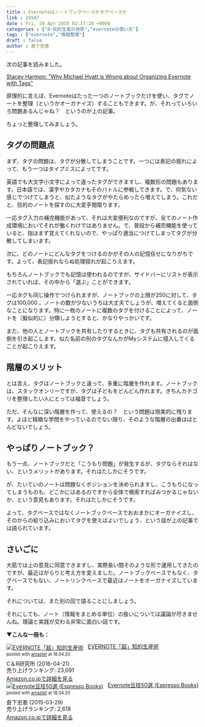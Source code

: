 ```yaml
---
title : Evernoteはノートブックベースかタグベースか
link : 24547
date : Fri, 20 Apr 2018 02:17:28 +0000
categories : ["0-知的生産の技術","evernoteの使い方"]
tags : ["evernote","情報整理"]
draft : false
author : 倉下忠憲
---
```


次の記事を読みました。

<a href="https://blog.evernote.com/blog/2018/04/18/stacey-harmon-why-michael-hyatt-is-wrong-about-organizing-evernote-with-tags/" title="Stacey Harmon: &quot;Why Michael Hyatt is Wrong about Organizing Evernote with Tags&quot;">Stacey Harmon: &quot;Why Michael Hyatt is Wrong about Organizing Evernote with Tags&quot;</a>

原理的に言えば、Evernoteはたった一つのノートブックだけを使い、タグでノートを整理（というかオーガナイズ）することもできます。が、それっていろいろ問題あるんじゃね？　というのが上の記事。

ちょっと整理してみましょう。

<h2>タグの問題点</h2>

まず、タグの問題は、タグが分散してしまうことです。一つには表記の揺れによって、もう一つはタイプミスによってです。

英語でも大文字小文字によって違ったタグができますし、複数形の問題もあります。日本語では、漢字やカタカナもそのバトルに参戦してきます。で、何気ない感じでつけてしまうと、似たようなタグがやたらめったら増えてしまう。これだと、目的のノートを探すのに大変手間取ります。

一応タグ入力の補完機能があって、それは大変便利なのですが、全てのノート作成環境においてそれが働くわけではありません。で、普段から補完機能を使っていると、指はまず覚えてくれないので、やっぱり適当につけてしまってタグが分散してしまいます。

次に、どのノートにどんなタグをつけるのかがその人の記憶任せになりがちです。よって、表記揺れならぬ処理揺れが起こりえます。

もちろんノートブックでも記憶は使われるのですが、サイドバーにリストが表示されていれば、その中から「選ぶ」ことができます。

一応タグも同じ操作でつけられますが、ノートブックの上限が250に対して、タグは100,000 。ノートの数が少ないうちは大丈夫でしょうが、増えてくると面倒なことになります。特に一枚のノートに複数のタグを付けることによって、ノートを（擬似的に）分類しようとすると、かなりやっかいです。

また、他の人とノートブックを共有したりするときに、タグも共有されるのが面倒を引き起こします。似た名前の別のタグなんかがMyシステムに侵入してくることが起こりえます。

<h2>階層のメリット</h2>

とは言え、タグはノートブックと違って、多重に階層を作れます。ノートブックは、スタックオンリーですが、タグは子どもをどんどん作れます。きちんカテゴリを整理したい人にとっては福音でしょう。

ただ、そんなに深い階層を作って、使えるの？　という問題は現実的に残ります。よほど精緻な学問をやっているのでない限り、そのような階層の出番はほとんどないでしょう。

<h2>やっぱりノートブック？</h2>

もう一点、ノートブックだと「こうもり問題」が発生するが、タグならそれはない、というメリットがあります。それはたしかにそうです。

が、たいていのノートは問題なくポジションを決められますし、こうもりになってしまうものも、どこかにはあるのですから全体で検索すればみつかるじゃないか、という意見もあります。それはたしかにそうです。

よって、タグベースではなくノートブックベースでおおまかにオーガナイズし、そのからの絞り込みにおいてタグを使えばよいでしょう、という話が上の記事では語られています。

<h2>さいごに</h2>

大筋では上の意見に同意できますし、実際長い間そのような形で運用してきたのですが、最近はがらりと考え方を変えました。ノートブックベースでもなく、タグベースでもない、ノートリンクベースで最近はノートをオーガナイズしています。

それについては、また別の回で語ることにしましょう。

それにしても、ノート（情報をまとめる単位）の扱いについては議論が尽きませんね。理論と実践が交わる非常に面白い話です。

<strong>▼こんな一冊も：</strong>

<div class="amazlet-box" style="margin-bottom:0px;"><div class="amazlet-image" style="float:left;margin:0px 12px 1px 0px;"><a href="http://www.amazon.co.jp/exec/obidos/ASIN/B01EL08HW2/rashita1000-22/ref=nosim/" name="amazletlink" target="_blank"><img src="https://images-fe.ssl-images-amazon.com/images/I/51i02uyvjAL._SL160_.jpg" alt="EVERNOTE「超」知的生産術" style="border: none;" /></a></div><div class="amazlet-info" style="line-height:120%; margin-bottom: 10px"><div class="amazlet-name" style="margin-bottom:10px;line-height:120%"><a href="http://www.amazon.co.jp/exec/obidos/ASIN/B01EL08HW2/rashita1000-22/ref=nosim/" name="amazletlink" target="_blank">EVERNOTE「超」知的生産術</a><div class="amazlet-powered-date" style="font-size:80%;margin-top:5px;line-height:120%">posted with <a href="http://www.amazlet.com/" title="amazlet" target="_blank">amazlet</a> at 18.04.20</div></div><div class="amazlet-detail">C＆R研究所 (2016-04-21)<br />売り上げランキング: 23,091<br /></div><div class="amazlet-sub-info" style="float: left;"><div class="amazlet-link" style="margin-top: 5px"><a href="http://www.amazon.co.jp/exec/obidos/ASIN/B01EL08HW2/rashita1000-22/ref=nosim/" name="amazletlink" target="_blank">Amazon.co.jpで詳細を見る</a></div></div></div><div class="amazlet-footer" style="clear: left"></div></div>

<div class="amazlet-box" style="margin-bottom:0px;"><div class="amazlet-image" style="float:left;margin:0px 12px 1px 0px;"><a href="http://www.amazon.co.jp/exec/obidos/ASIN/B00VEEJ9XU/rashita1000-22/ref=nosim/" name="amazletlink" target="_blank"><img src="https://images-fe.ssl-images-amazon.com/images/I/41oyLdAhfmL._SL160_.jpg" alt="Evernote豆技50選 (Espresso Books)" style="border: none;" /></a></div><div class="amazlet-info" style="line-height:120%; margin-bottom: 10px"><div class="amazlet-name" style="margin-bottom:10px;line-height:120%"><a href="http://www.amazon.co.jp/exec/obidos/ASIN/B00VEEJ9XU/rashita1000-22/ref=nosim/" name="amazletlink" target="_blank">Evernote豆技50選 (Espresso Books)</a><div class="amazlet-powered-date" style="font-size:80%;margin-top:5px;line-height:120%">posted with <a href="http://www.amazlet.com/" title="amazlet" target="_blank">amazlet</a> at 18.04.20</div></div><div class="amazlet-detail">倉下忠憲 (2015-03-29)<br />売り上げランキング: 2,618<br /></div><div class="amazlet-sub-info" style="float: left;"><div class="amazlet-link" style="margin-top: 5px"><a href="http://www.amazon.co.jp/exec/obidos/ASIN/B00VEEJ9XU/rashita1000-22/ref=nosim/" name="amazletlink" target="_blank">Amazon.co.jpで詳細を見る</a></div></div></div><div class="amazlet-footer" style="clear: left"></div></div>
